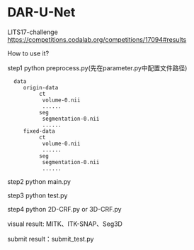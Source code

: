 # DAR-U-Net

LITS17-challenge https://competitions.codalab.org/competitions/17094#results


How to use it?



step1 python preprocess.py(先在parameter.py中配置文件路径)

      data
         origin-data
              ct
               volume-0.nii
               ......
              seg
               segmentation-0.nii
               ......
         fixed-data
              ct
               volume-0.nii
               ......
              seg
               segmentation-0.nii
               ......
    


step2 python main.py  


step3 python test.py 


step4  python 2D-CRF.py or 3D-CRF.py

visual result: MITK、ITK-SNAP、Seg3D

submit result：submit_test.py

